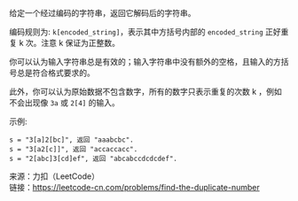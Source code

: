 
给定一个经过编码的字符串，返回它解码后的字符串。

编码规则为: ```k[encoded_string]```，表示其中方括号内部的 ```encoded_string``` 正好重复 k 次。注意 k 保证为正整数。

你可以认为输入字符串总是有效的；输入字符串中没有额外的空格，且输入的方括号总是符合格式要求的。

此外，你可以认为原始数据不包含数字，所有的数字只表示重复的次数 k ，例如不会出现像 ``3a`` 或 ``2[4]`` 的输入。

示例:
```
s = "3[a]2[bc]", 返回 "aaabcbc".
s = "3[a2[c]]", 返回 "accaccacc".
s = "2[abc]3[cd]ef", 返回 "abcabccdcdcdef".
```
来源：力扣（LeetCode）  
链接：https://leetcode-cn.com/problems/find-the-duplicate-number